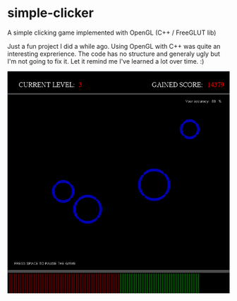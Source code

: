 # simple-clicker
A simple clicking game implemented with OpenGL (C++ / FreeGLUT lib)

Just a fun project I did a while ago. Using OpenGL with C++ was quite an interesting exprerience.
The code has no structure and generaly ugly but I'm not going to fix it. Let it remind me I've learned a lot over time. :)    

![Alt text](/Simple-clicker.png?raw=true "A screenshot of the game")
